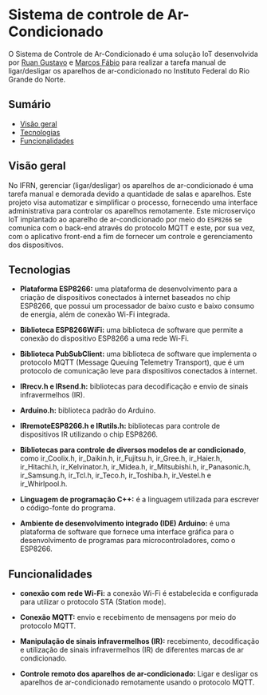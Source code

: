 # Sistema de controle de Ar-Condicionado

O Sistema de Controle de Ar-Condicionado é uma solução IoT desenvolvida por [Ruan Gustavo](mailto:ruan.gustavo@escolar.ifrn.edu.br) e [Marcos Fábio](mailto:marcos.fabio@escolar.ifrn.edu.br) para realizar a tarefa manual de ligar/desligar os aparelhos de ar-condicionado no Instituto Federal do Rio Grande do Norte.

## Sumário

- [Visão geral](#visão-geral)
- [Tecnologias](#tecnologias)
- [Funcionalidades](#funcionalidades)

## Visão geral

No IFRN, gerenciar (ligar/desligar) os aparelhos de ar-condicionado é uma tarefa manual e demorada devido a quantidade de salas e aparelhos. Este projeto visa automatizar e simplificar o processo, fornecendo uma interface administrativa para controlar os aparelhos remotamente. Este microserviço IoT implantado ao aparelho de ar-condicionado por meio do `ESP8266` se comunica com o back-end através do protocolo MQTT e este, por sua vez, com o aplicativo front-end a fim de fornecer um controle e gerenciamento dos dispositivos.

## Tecnologias

- **Plataforma ESP8266:** uma plataforma de desenvolvimento para a criação de dispositivos conectados à internet baseados no chip ESP8266, que possui um processador de baixo custo e baixo consumo de energia, além de conexão Wi-Fi integrada.

- **Biblioteca ESP8266WiFi:** uma biblioteca de software que permite a conexão do dispositivo ESP8266 a uma rede Wi-Fi.

- **Biblioteca PubSubClient:** uma biblioteca de software que implementa o protocolo MQTT (Message Queuing Telemetry Transport), que é um protocolo de comunicação leve para dispositivos conectados à internet.

- **IRrecv.h e IRsend.h:** bibliotecas para decodificação e envio de sinais infravermelhos (IR).

- **Arduino.h:** biblioteca padrão do Arduino.

- **IRremoteESP8266.h e IRutils.h:** bibliotecas para controle de dispositivos IR utilizando o chip ESP8266.

- **Bibliotecas para controle de diversos modelos de ar condicionado**, como ir_Coolix.h, ir_Daikin.h, ir_Fujitsu.h, ir_Gree.h, ir_Haier.h, ir_Hitachi.h, ir_Kelvinator.h, ir_Midea.h, ir_Mitsubishi.h, ir_Panasonic.h, ir_Samsung.h, ir_Tcl.h, ir_Teco.h, ir_Toshiba.h, ir_Vestel.h e ir_Whirlpool.h.

- **Linguagem de programação C++:** é a linguagem utilizada para escrever o código-fonte do programa.

- **Ambiente de desenvolvimento integrado (IDE) Arduino:** é uma plataforma de software que fornece uma interface gráfica para o desenvolvimento de programas para microcontroladores, como o ESP8266.

## Funcionalidades

- **conexão com rede Wi-Fi:** a conexão Wi-Fi é estabelecida e configurada para utilizar o protocolo STA (Station mode).

- **Conexão MQTT:** envio e recebimento de mensagens por meio do protocolo MQTT.

- **Manipulação de sinais infravermelhos (IR):** recebimento, decodificação e utilização de sinais infravermelhos (IR) de diferentes marcas de ar condicionado.

- **Controle remoto dos aparelhos de ar-condicionado:** Ligar e desligar os aparelhos de ar-condicionado remotamente usando o protocolo MQTT. 
